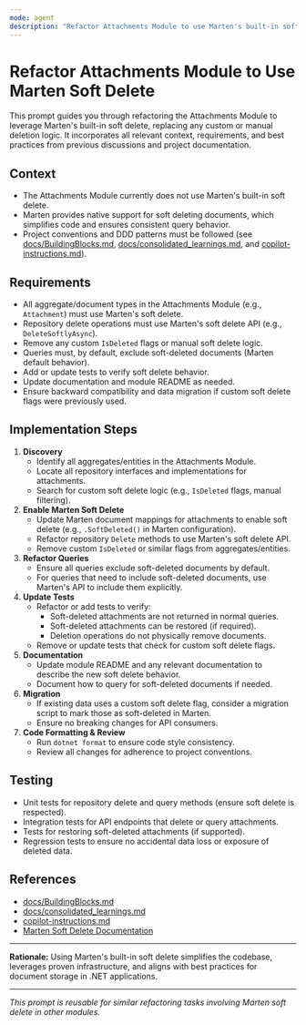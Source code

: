 ```yaml
---
mode: agent
description: "Refactor Attachments Module to use Marten's built-in soft delete functionality."
---
```


# Refactor Attachments Module to Use Marten Soft Delete

This prompt guides you through refactoring the Attachments Module to leverage Marten's built-in soft delete, replacing any custom or manual deletion logic. It incorporates all relevant context, requirements, and best practices from previous discussions and project documentation.

## Context
- The Attachments Module currently does not use Marten's built-in soft delete.
- Marten provides native support for soft deleting documents, which simplifies code and ensures consistent query behavior.
- Project conventions and DDD patterns must be followed (see [docs/BuildingBlocks.md](../../docs/BuildingBlocks.md), [docs/consolidated_learnings.md](../../docs/consolidated_learnings.md), and [copilot-instructions.md](../copilot-instructions.md)).

## Requirements
- All aggregate/document types in the Attachments Module (e.g., `Attachment`) must use Marten's soft delete.
- Repository delete operations must use Marten's soft delete API (e.g., `DeleteSoftlyAsync`).
- Remove any custom `IsDeleted` flags or manual soft delete logic.
- Queries must, by default, exclude soft-deleted documents (Marten default behavior).
- Add or update tests to verify soft delete behavior.
- Update documentation and module README as needed.
- Ensure backward compatibility and data migration if custom soft delete flags were previously used.

## Implementation Steps
1. **Discovery**
   - Identify all aggregates/entities in the Attachments Module.
   - Locate all repository interfaces and implementations for attachments.
   - Search for custom soft delete logic (e.g., `IsDeleted` flags, manual filtering).
2. **Enable Marten Soft Delete**
   - Update Marten document mappings for attachments to enable soft delete (e.g., `.SoftDeleted()` in Marten configuration).
   - Refactor repository `Delete` methods to use Marten's soft delete API.
   - Remove custom `IsDeleted` or similar flags from aggregates/entities.
3. **Refactor Queries**
   - Ensure all queries exclude soft-deleted documents by default.
   - For queries that need to include soft-deleted documents, use Marten's API to include them explicitly.
4. **Update Tests**
   - Refactor or add tests to verify:
     - Soft-deleted attachments are not returned in normal queries.
     - Soft-deleted attachments can be restored (if required).
     - Deletion operations do not physically remove documents.
   - Remove or update tests that check for custom soft delete flags.
5. **Documentation**
   - Update module README and any relevant documentation to describe the new soft delete behavior.
   - Document how to query for soft-deleted documents if needed.
6. **Migration**
   - If existing data uses a custom soft delete flag, consider a migration script to mark those as soft-deleted in Marten.
   - Ensure no breaking changes for API consumers.
7. **Code Formatting & Review**
   - Run `dotnet format` to ensure code style consistency.
   - Review all changes for adherence to project conventions.

## Testing
- Unit tests for repository delete and query methods (ensure soft delete is respected).
- Integration tests for API endpoints that delete or query attachments.
- Tests for restoring soft-deleted attachments (if supported).
- Regression tests to ensure no accidental data loss or exposure of deleted data.

## References
- [docs/BuildingBlocks.md](../../docs/BuildingBlocks.md)
- [docs/consolidated_learnings.md](../../docs/consolidated_learnings.md)
- [copilot-instructions.md](../copilot-instructions.md)
- [Marten Soft Delete Documentation](https://martendb.io/documents/soft-deletes.html)

---

**Rationale:**
Using Marten's built-in soft delete simplifies the codebase, leverages proven infrastructure, and aligns with best practices for document storage in .NET applications.

---

_This prompt is reusable for similar refactoring tasks involving Marten soft delete in other modules._

